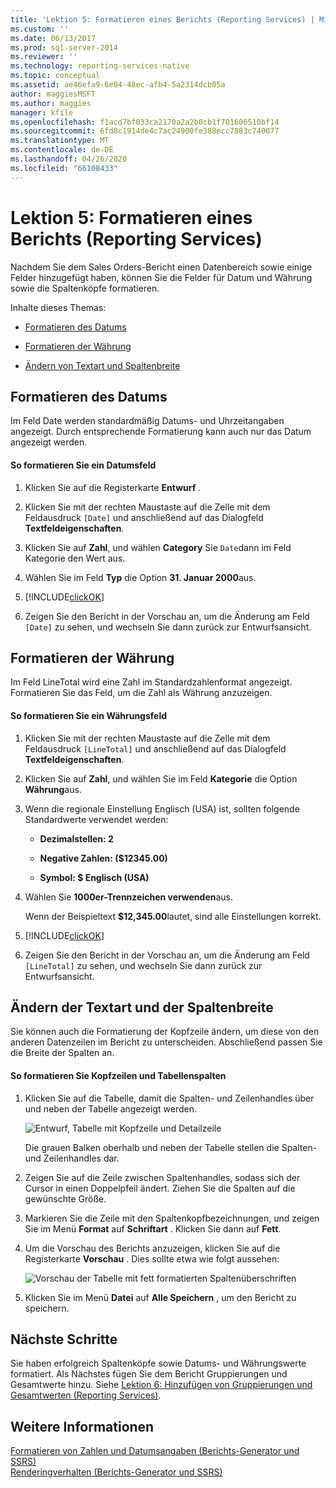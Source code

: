 ```yaml
---
title: 'Lektion 5: Formatieren eines Berichts (Reporting Services) | Microsoft-Dokumentation'
ms.custom: ''
ms.date: 06/13/2017
ms.prod: sql-server-2014
ms.reviewer: ''
ms.technology: reporting-services-native
ms.topic: conceptual
ms.assetid: ae46efa9-6e04-48ec-afb4-5a2314dcb05a
author: maggiesMSFT
ms.author: maggies
manager: kfile
ms.openlocfilehash: f1acd7bf033ca2170a2a2b0cb1f701606510bf14
ms.sourcegitcommit: 6fd8c1914de4c7ac24900fe388ecc7883c740077
ms.translationtype: MT
ms.contentlocale: de-DE
ms.lasthandoff: 04/26/2020
ms.locfileid: "66108433"
---
```

# <a name="lesson-5-formatting-a-report-reporting-services"></a>Lektion 5: Formatieren eines Berichts (Reporting Services)
  Nachdem Sie dem Sales Orders-Bericht einen Datenbereich sowie einige Felder hinzugefügt haben, können Sie die Felder für Datum und Währung sowie die Spaltenköpfe formatieren.  
  
 Inhalte dieses Themas:  
  
-   [Formatieren des Datums](#bkmk_format_date)  
  
-   [Formatieren der Währung](#bkmk_format_currency)  
  
-   [Ändern von Textart und Spaltenbreite](#bkmk_change_textstyle)  
  
##  <a name="format-the-date"></a><a name="bkmk_format_date"></a>Formatieren des Datums  
 Im Feld Date werden standardmäßig Datums- und Uhrzeitangaben angezeigt. Durch entsprechende Formatierung kann auch nur das Datum angezeigt werden.  
  
#### <a name="to-format-a-date-field"></a>So formatieren Sie ein Datumsfeld  
  
1.  Klicken Sie auf die Registerkarte **Entwurf** .  
  
2.  Klicken Sie mit der rechten Maustaste auf die Zelle mit dem Feldausdruck `[Date]` und anschließend auf das Dialogfeld **Textfeldeigenschaften**.  
  
3.  Klicken Sie auf **Zahl**, und wählen **Category** Sie `Date`dann im Feld Kategorie den Wert aus.  
  
4.  Wählen Sie im Feld **Typ** die Option **31. Januar 2000**aus.  
  
5.  [!INCLUDE[clickOK](../includes/clickok-md.md)]  
  
6.  Zeigen Sie den Bericht in der Vorschau an, um die Änderung am Feld `[Date]` zu sehen, und wechseln Sie dann zurück zur Entwurfsansicht.  
  
##  <a name="format-the-currency"></a><a name="bkmk_format_currency"></a>Formatieren der Währung  
 Im Feld LineTotal wird eine Zahl im Standardzahlenformat angezeigt. Formatieren Sie das Feld, um die Zahl als Währung anzuzeigen.  
  
#### <a name="to-format-a-currency-field"></a>So formatieren Sie ein Währungsfeld  
  
1.  Klicken Sie mit der rechten Maustaste auf die Zelle mit dem Feldausdruck `[LineTotal]` und anschließend auf das Dialogfeld **Textfeldeigenschaften**.  
  
2.  Klicken Sie auf **Zahl**, und wählen Sie im Feld **Kategorie** die Option **Währung**aus.  
  
3.  Wenn die regionale Einstellung Englisch (USA) ist, sollten folgende Standardwerte verwendet werden:  
  
    -   **Dezimalstellen: 2**  
  
    -   **Negative Zahlen: ($12345.00)**  
  
    -   **Symbol: $ Englisch (USA)**  
  
4.  Wählen Sie **1000er-Trennzeichen verwenden**aus.  
  
     Wenn der Beispieltext **$12,345.00**lautet, sind alle Einstellungen korrekt.  
  
5.  [!INCLUDE[clickOK](../includes/clickok-md.md)]  
  
6.  Zeigen Sie den Bericht in der Vorschau an, um die Änderung am Feld `[LineTotal]` zu sehen, und wechseln Sie dann zurück zur Entwurfsansicht.  
  
##  <a name="change-text-style-and-column-widths"></a><a name="bkmk_change_textstyle"></a>Ändern der Textart und der Spaltenbreite  
 Sie können auch die Formatierung der Kopfzeile ändern, um diese von den anderen Datenzeilen im Bericht zu unterscheiden. Abschließend passen Sie die Breite der Spalten an.  
  
#### <a name="to-format-header-rows-and-table-columns"></a>So formatieren Sie Kopfzeilen und Tabellenspalten  
  
1.  Klicken Sie auf die Tabelle, damit die Spalten- und Zeilenhandles über und neben der Tabelle angezeigt werden.  
  
     ![Entwurf, Tabelle mit Kopfzeile und Detailzeile](../../2014/tutorials/media/rs-basictabledetailsdesign.gif "Entwurf, Tabelle mit Kopfzeile und Detailzeile")  
  
     Die grauen Balken oberhalb und neben der Tabelle stellen die Spalten- und Zeilenhandles dar.  
  
2.  Zeigen Sie auf die Zeile zwischen Spaltenhandles, sodass sich der Cursor in einen Doppelpfeil ändert. Ziehen Sie die Spalten auf die gewünschte Größe.  
  
3.  Markieren Sie die Zeile mit den Spaltenkopfbezeichnungen, und zeigen Sie im Menü **Format** auf **Schriftart** . Klicken Sie dann auf **Fett**.  
  
4.  Um die Vorschau des Berichts anzuzeigen, klicken Sie auf die Registerkarte **Vorschau** . Dies sollte etwa wie folgt aussehen:  
  
     ![Vorschau der Tabelle mit fett formatierten Spaltenüberschriften](../../2014/tutorials/media/rs-basictabledetailsformattedpreview.gif "Vorschau der Tabelle mit fett formatierten Spaltenüberschriften")  
  
5.  Klicken Sie im Menü **Datei** auf **Alle Speichern** , um den Bericht zu speichern.  
  
## <a name="next-steps"></a>Nächste Schritte  
 Sie haben erfolgreich Spaltenköpfe sowie Datums- und Währungswerte formatiert. Als Nächstes fügen Sie dem Bericht Gruppierungen und Gesamtwerte hinzu. Siehe [Lektion 6: Hinzufügen von Gruppierungen und Gesamtwerten (Reporting Services)](../reporting-services/lesson-6-adding-grouping-and-totals-reporting-services.md).  
  
## <a name="see-also"></a>Weitere Informationen  
 [Formatieren von Zahlen und Datumsangaben &#40;Berichts-Generator und SSRS&#41;](report-design/formatting-numbers-and-dates-report-builder-and-ssrs.md)   
 [Renderingverhalten (Berichts-Generator und SSRS)](report-design/rendering-behaviors-report-builder-and-ssrs.md)  
  
  
